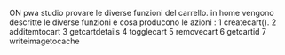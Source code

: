 ON pwa studio provare le diverse funzioni del carrello.
in home vengono descritte le diverse funzioni e cosa producono le azioni :
1 createcart().
2 additemtocart
3 getcartdetails
4 togglecart
5 removecart
6 getcartid
7 writeimagetocache

